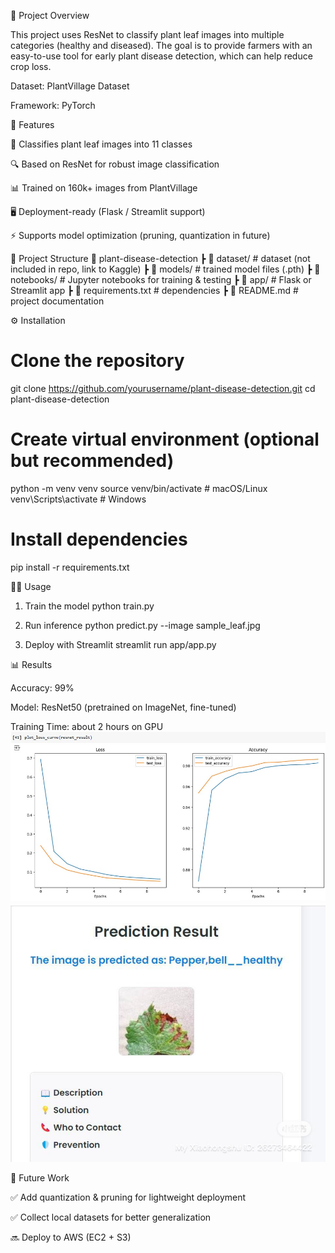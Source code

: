 📌 Project Overview

This project uses ResNet to classify plant leaf images into multiple categories (healthy and diseased).
The goal is to provide farmers with an easy-to-use tool for early plant disease detection, which can help reduce crop loss.

Dataset: PlantVillage Dataset

Framework: PyTorch

🚀 Features

🌿 Classifies plant leaf images into 11 classes

🔍 Based on ResNet for robust image classification

📊 Trained on 160k+ images from PlantVillage

🖥️ Deployment-ready (Flask / Streamlit support)

⚡ Supports model optimization (pruning, quantization in future)

📂 Project Structure
📁 plant-disease-detection
 ┣ 📂 dataset/            # dataset (not included in repo, link to Kaggle)
 ┣ 📂 models/             # trained model files (.pth)
 ┣ 📂 notebooks/          # Jupyter notebooks for training & testing
 ┣ 📂 app/                # Flask or Streamlit app
 ┣ 📄 requirements.txt    # dependencies
 ┣ 📄 README.md           # project documentation
 
⚙️ Installation
# Clone the repository
git clone https://github.com/yourusername/plant-disease-detection.git
cd plant-disease-detection

# Create virtual environment (optional but recommended)
python -m venv venv
source venv/bin/activate   # macOS/Linux
venv\Scripts\activate      # Windows

# Install dependencies
pip install -r requirements.txt

🧑‍💻 Usage
1. Train the model
python train.py

2. Run inference
python predict.py --image sample_leaf.jpg

3. Deploy with Streamlit
streamlit run app/app.py

📊 Results

Accuracy: 99%

Model: ResNet50 (pretrained on ImageNet, fine-tuned)

Training Time: about 2 hours on GPU
![training curve](train_curve.png)
![deploy_result](deploy_result.png)

📌 Future Work

✅ Add quantization & pruning for lightweight deployment

✅ Collect local datasets for better generalization

🔜 Deploy to AWS (EC2 + S3)
